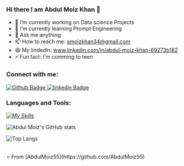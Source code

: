 ### Hi there I am Abdul Moiz Khan 👋


- 🔭 I’m currently working on Data science Projects
- 🌱 I’m currently learning Prompt Engineering
- 💬 Ask me anything 
- 📫 How to reach me: amoizkhan34@gmail.com
- 😄 My lindedln: www.linkedin.com/in/abdul-moiz-khan-69273b182
- ⚡ Fun fact: I'm comming to teen

### Connect with me:
<div id="badges">
  <a href="https://github.com/AbdulMoiz55">
    <img src="https://img.shields.io/badge/Github-white?style=for-the-badge&logo=Github&logoColor=black" alt="Github Badge"/>
  </a>
   <a href="www.linkedin.com/in/abdul-moiz-khan-69273b182">
    <img src="https://img.shields.io/badge/linkedin-white?style=for-the-badge&logo=linkedin&logoColor=black" alt="linkedin Badge"/>
  </a>
</div>

### Languages and Tools:
[![My Skills](https://skillicons.dev/icons?i=py,pytorch,opencv,github,tensorflow,sklearn,mysql,matlab,xd&perline=5)](https://skillicons.dev)

![Abdul Moiz's GitHub stats](https://github-readme-stats.vercel.app/api?username=AbdulMoiz55&show_icons=true&theme=dark)

![Top Langs](https://github-readme-stats.vercel.app/api/top-langs/?username=AbdulMoiz55&theme=dark)


<br>
⭐️ From [AbdulMoiz55](https://github.com/AbdulMoiz55)
